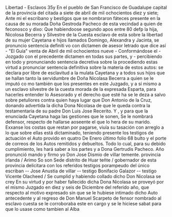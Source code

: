 Libertad - Esclavos
35y
En el pueblo de San Francisco de Guadalupe capital de la provincia del
citada a siete de abril de mil ochocientos diez y siete; Ante mi el escribano y bestigos que se nombraron fáteces presente en la causa de su morada Doña Gestroda Pacheco de esta vecindad a quien de
feconosco y dixo: Que habiendoose segundo apos entre 80 defp
la hija, Nicolosa Becerra y Silvestre de la Cuesta esclavo de
esta sobre la libertad de su mujer Cayetana e hijos llamados
Domingo, Alexandra y Jacinta, se pronuncio sentencia definiti
vo con dictamen de asesor letrado que dice así - "El Guía" venta de Abril de mil ochocientos nueve - Conformándose el - Jozgado con el precedente dictamen en todas sus partes, y - percibiendo en todo y pronunciando sentencia decretiva sobre la
procediendo estas virtud a pronunciar sentencia definitiva sobre la materia de estos autos: se declara por libre de esclavitud a la mulata Cayetana y a todos sus hijos que se hallan tanto la servidumbre de Doña Nicolasa Becerra a quien se le imputó co
mo también que los presentes en este Juzgado, y a sí mismo a un esclavo silvestre de la cuesta morada de la expresada Esparta, para hacerles entender lo Asesorado y el derecho que esté ha se le deza a salvo sobre petuliores contra quien haya lugar que
Don Antonio de la Cruz, donando advertida la dicha Dona Nicolasa de que le queda contra la testamentaria de su padre Don Luis Jose Recerito. Y , y para que la enunciada Cayetana haga las gestiones que le sonen,
Se le nombrará defensor, respecto de hallarse aoseente el que lo hera de su marido. Exxanse los costas que restan por pagarse, viuía su tasación con arreglo a lo que sobre ellas está dictaminado, teniendo presente los testigos de actuación el Auto provido en quatro
De Enero último folio 68 bulto y el porte de correos de los Autos remitidos y debueltos. Todo lo cual, para su debido cumplimiento, les hará saber a los partes y a Dona Gertrudis Pacheco. Año pronunció mando y firmo yo Don Jose Dismio de villar temente.
provincia irlanda / Arimo So son Sede distrito de Huar teñte / gobernador de esta provincia delicitara con los referidos testigos porampeudo del único escriban -- Jose Anustia de villar -- testigo Bonifacio Galazor -- testigo Vicente Olacheed / Se cumplid y habiendo collado dicho Don Nicolasa se crey
En su virtud y por haber fallecido dicha Dona Nicolasa se proveyó por el mismo Juzgado en diez y seis de Diciembre del referido año, que respecto al motivo expresado sin que se le hubiese intimado dicho Auto antecedente y al regreso de Don Manuel Scarpeto de
fensor nombrado al esclavo cuesta se le corroboraba este en
cargo y se le hiciese sabat para que lo usase como tambien al Alba